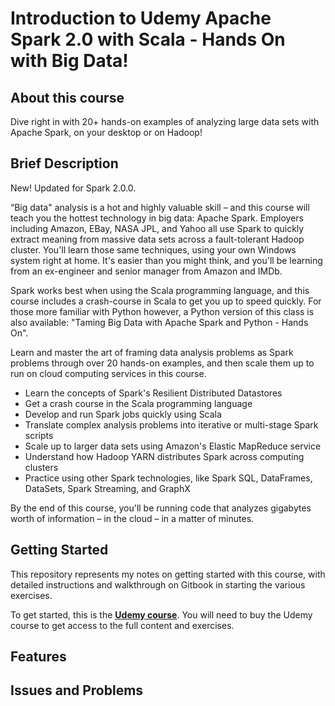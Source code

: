 Introduction to Udemy Apache Spark 2.0 with Scala - Hands On with Big Data!
===========================================================================

## About this course

Dive right in with 20+ hands-on examples of analyzing large data sets with Apache Spark, on your desktop or on Hadoop!

## Brief Description

New! Updated for Spark 2.0.0.

“Big data" analysis is a hot and highly valuable skill – and this course will teach you the hottest technology in big data: Apache Spark. Employers including Amazon, EBay, NASA JPL, and Yahoo all use Spark to quickly extract meaning from massive data sets across a fault-tolerant Hadoop cluster. You'll learn those same techniques, using your own Windows system right at home. It's easier than you might think, and you'll be learning from an ex-engineer and senior manager from Amazon and IMDb.

Spark works best when using the Scala programming language, and this course includes a crash-course in Scala to get you up to speed quickly. For those more familiar with Python however, a Python version of this class is also available: "Taming Big Data with Apache Spark and Python - Hands On".

Learn and master the art of framing data analysis problems as Spark problems through over 20 hands-on examples, and then scale them up to run on cloud computing services in this course.

* Learn the concepts of Spark's Resilient Distributed Datastores
* Get a crash course in the Scala programming language
* Develop and run Spark jobs quickly using Scala
* Translate complex analysis problems into iterative or multi-stage Spark scripts
* Scale up to larger data sets using Amazon's Elastic MapReduce service
* Understand how Hadoop YARN distributes Spark across computing clusters
* Practice using other Spark technologies, like Spark SQL, DataFrames, DataSets, Spark Streaming, and GraphX

By the end of this course, you'll be running code that analyzes gigabytes worth of information – in the cloud – in a matter of minutes.

## Getting Started

This repository represents my notes on getting started with this course, with detailed instructions and walkthrough on Gitbook in starting the various exercises.

To get started, this is the **[Udemy course](https://www.udemy.com/apache-spark-with-scala-hands-on-with-big-data/learn/v4/overview)**. You will need to buy the Udemy course to get access to the full content and exercises.

## Features

## Issues and Problems